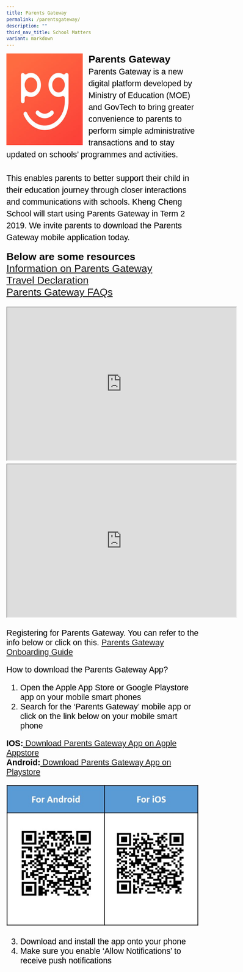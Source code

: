 ```yaml
---
title: Parents Gateway
permalink: /parentsgateway/
description: ""
third_nav_title: School Matters
variant: markdown
---
```

<img src="/images/Parents Gateway/parentsgateway.jpg" style="width:200px;height:240px;margin-right:15px;" align="left">
<span style="font-size:20.0pt;font-family:Arial;color:black"><b>Parents Gateway</b><br>
<span style="font-size:16.0pt;font-family:Arial;color:black">Parents Gateway is a new digital platform developed by Ministry of Education (MOE) and GovTech to bring greater convenience to parents to perform simple administrative transactions and to stay updated on schools’ programmes and activities.<br><br>
This enables parents to better support their child in their education journey through closer interactions and communications with schools. Kheng Cheng School will start using Parents Gateway in Term 2 2019. We invite parents to download the Parents Gateway mobile application today.

<span style="font-size:20.0pt;font-family:Arial;color:black"><b>Below are some resources</b><br>
[Information on Parents Gateway](/files/Parents%20Gateway/Information-for-new-Parents-Gateway.pdf)<br>
[Travel Declaration](/files/Parents%20Gateway/Travel-Declaration-Update-Personal-Information.pdf)<br>
[Parents Gateway FAQs](/files/Parents%20Gateway/Frequently-Asked-Questions-For-Parents.pdf)

<iframe width="600" height="400" src="https://www.youtube.com/embed/EKpiTM5axNA">
</iframe><br>
	
<iframe width="600" height="400" src="https://www.youtube.com/embed/PCM5o8jAncc">
</iframe>
	
Registering for Parents Gateway.
You can refer to the info below or click on this. [Parents Gateway Onboarding Guide](/files/Parents/Annex_A___Instructions_on_Onboarding_Parents_Gateway.pdf)

	
How to download the Parents Gateway App?
1. Open the Apple App Store or Google Playstore app on your mobile smart phones
2. Search for the ‘Parents Gateway’ mobile app or click on the link below on your mobile smart phone

<span style="font-size:16.0pt;font-family:Arial;color:black"><b>IOS:</b><a href="https://apps.apple.com/sg/app/parents-gateway/id1267198708"> Download Parents Gateway App on Apple Appstore</a><br>
<span style="font-size:16.0pt;font-family:Arial;color:black"><b>Android:</b><a href="https://play.google.com/store/apps/details?id=com.moe.pgp&amp;hl=en_SG"> Download Parents Gateway App on Playstore</a>

<img src="/images/Parents Gateway/QR.jpg">

3. Download and install the app onto your phone
4. Make sure you enable ‘Allow Notifications’ to receive push notifications</span></span></span></span></span>